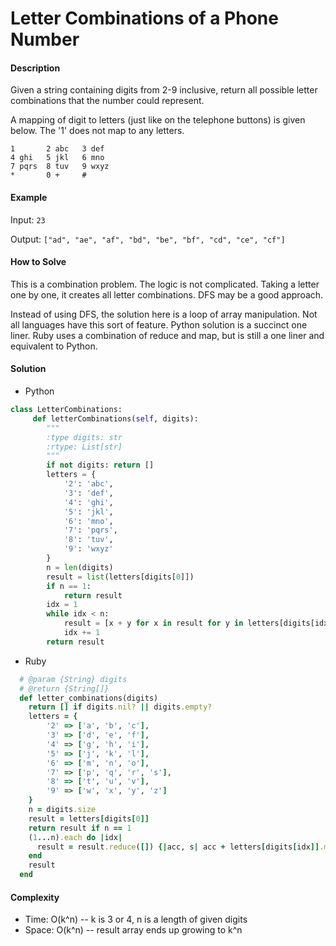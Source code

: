 # Letter Combinations of a Phone Number

#### Description

Given a string containing digits from 2-9 inclusive, return all possible letter combinations that the number could represent.

A mapping of digit to letters (just like on the telephone buttons) is given below. The '1' does not map to any letters.

```
1       2 abc   3 def
4 ghi   5 jkl   6 mno
7 pqrs  8 tuv   9 wxyz
*       0 +     #
```

#### Example

Input: `23`

Output: `["ad", "ae", "af", "bd", "be", "bf", "cd", "ce", "cf"]`

#### How to Solve

This is a combination problem. The logic is not complicated.
Taking a letter one by one, it creates all letter combinations.
DFS may be a good approach.

Instead of using DFS, the solution here is a loop of array manipulation. Not all languages have this sort of feature.
Python solution is a succinct one liner.
Ruby uses a combination of reduce and map, but is still a one liner and equivalent to Python.

#### Solution
- Python
```python
class LetterCombinations:
     def letterCombinations(self, digits):
        """
        :type digits: str
        :rtype: List[str]
        """
        if not digits: return []   
        letters = {
            '2': 'abc',
            '3': 'def',
            '4': 'ghi',
            '5': 'jkl',
            '6': 'mno',
            '7': 'pqrs',
            '8': 'tuv',
            '9': 'wxyz'
        }
        n = len(digits)
        result = list(letters[digits[0]])
        if n == 1:
            return result
        idx = 1
        while idx < n:
            result = [x + y for x in result for y in letters[digits[idx]]]
            idx += 1
        return result
```
- Ruby
```ruby
  # @param {String} digits
  # @return {String[]}
  def letter_combinations(digits)
    return [] if digits.nil? || digits.empty?
    letters = {
        '2' => ['a', 'b', 'c'],
        '3' => ['d', 'e', 'f'],
        '4' => ['g', 'h', 'i'],
        '5' => ['j', 'k', 'l'],
        '6' => ['m', 'n', 'o'],
        '7' => ['p', 'q', 'r', 's'],
        '8' => ['t', 'u', 'v'],
        '9' => ['w', 'x', 'y', 'z']
    }
    n = digits.size
    result = letters[digits[0]]
    return result if n == 1
    (1...n).each do |idx|
      result = result.reduce([]) {|acc, s| acc + letters[digits[idx]].map {|l| s + l}}
    end
    result
  end
```

#### Complexity
- Time: O(k^n) -- k is 3 or 4, n is a length of given digits
- Space: O(k^n) -- result array ends up growing to k^n
